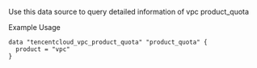 Use this data source to query detailed information of vpc product_quota

Example Usage

```hcl
data "tencentcloud_vpc_product_quota" "product_quota" {
  product = "vpc"
}
```